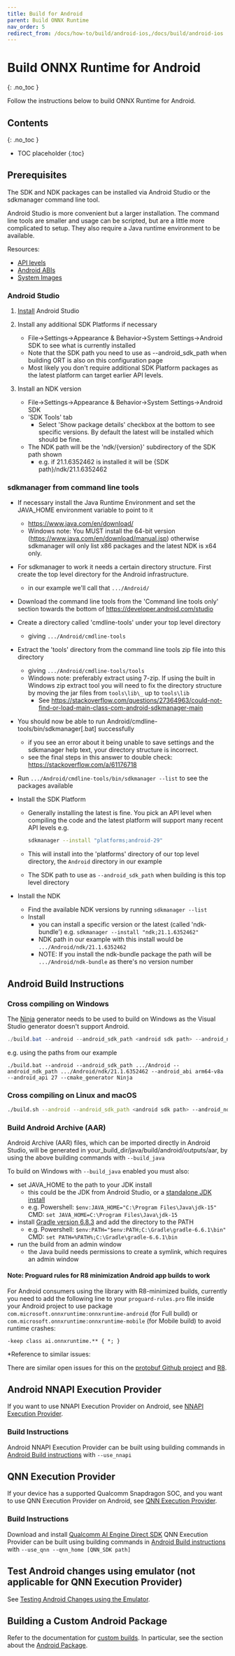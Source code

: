 ```yaml
---
title: Build for Android
parent: Build ONNX Runtime
nav_order: 5
redirect_from: /docs/how-to/build/android-ios,/docs/build/android-ios
---
```


# Build ONNX Runtime for Android
{: .no_toc }

Follow the instructions below to build ONNX Runtime for Android.

## Contents
{: .no_toc }

* TOC placeholder
{:toc}

## Prerequisites

The SDK and NDK packages can be installed via Android Studio or the sdkmanager command line tool.

Android Studio is more convenient but a larger installation.
The command line tools are smaller and usage can be scripted, but are  a little more complicated to setup. They also require a Java runtime environment to be available.

Resources:

* [API levels](https://developer.android.com/guide/topics/manifest/uses-sdk-element.html)
* [Android ABIs](https://developer.android.com/ndk/guides/abis)
* [System Images](https://developer.android.com/topic/generic-system-image)

### Android Studio

1. [Install](https://developer.android.com/studio) Android Studio

2. Install any additional SDK Platforms if necessary

   * File->Settings->Appearance & Behavior->System Settings->Android SDK to see what is currently installed
   * Note that the SDK path you need to use as --android_sdk_path when building ORT is also on this configuration page
   * Most likely you don't require additional SDK Platform packages as the latest platform can target earlier API levels.

3. Install an NDK version

   * File->Settings->Appearance & Behavior->System Settings->Android SDK
   * 'SDK Tools' tab
      * Select 'Show package details' checkbox at the bottom to see specific versions. By default the latest will be installed which should be fine.
   * The NDK path will be the 'ndk/{version}' subdirectory of the SDK path shown
      * e.g. if 21.1.6352462 is installed it will be {SDK path}/ndk/21.1.6352462

### sdkmanager from command line tools

* If necessary install the Java Runtime Environment and set the JAVA_HOME environment variable to point to it
  * https://www.java.com/en/download/
  * Windows note: You MUST install the 64-bit version (https://www.java.com/en/download/manual.jsp) otherwise sdkmanager will only list x86 packages and the latest NDK is x64 only.
* For sdkmanager to work it needs a certain directory structure. First create the top level directory for the Android infrastructure.
  * in our example we'll call that `.../Android/`
* Download the command line tools from the 'Command line tools only' section towards the bottom of https://developer.android.com/studio
* Create a directory called 'cmdline-tools' under your top level directory
  * giving `.../Android/cmdline-tools`
* Extract the 'tools' directory from the command line tools zip file into this directory
  * giving `.../Android/cmdline-tools/tools`
  * Windows note: preferably extract using 7-zip. If using the built in Windows zip extract tool you will need to fix the directory structure by moving the jar files from `tools\lib\_` up to `tools\lib`
    * See https://stackoverflow.com/questions/27364963/could-not-find-or-load-main-class-com-android-sdkmanager-main
* You should now be able to run Android/cmdline-tools/bin/sdkmanager[.bat] successfully
  * if you see an error about it being unable to save settings and the sdkmanager help text,
      your directory structure is incorrect.
  * see the final steps in this answer to double check: https://stackoverflow.com/a/61176718

* Run `.../Android/cmdline-tools/bin/sdkmanager --list` to see the packages available

* Install the SDK Platform
  * Generally installing the latest is fine. You pick an API level when compiling the code and the latest platform will support many recent API levels e.g.

    ```bash
    sdkmanager --install "platforms;android-29"
    ```

  * This will install into the 'platforms' directory of our top level directory, the `Android` directory in our example
  * The SDK path to use as `--android_sdk_path` when building is this top level directory

* Install the NDK
  * Find the available NDK versions by running `sdkmanager --list`
  * Install
    * you can install a specific version or the latest (called 'ndk-bundle') e.g. `sdkmanager --install "ndk;21.1.6352462"`
    * NDK path in our example with this install would be `.../Android/ndk/21.1.6352462`
    * NOTE: If you install the ndk-bundle package the path will be `.../Android/ndk-bundle` as there's no version number

## Android Build Instructions

### Cross compiling on Windows

The [Ninja](https://ninja-build.org/) generator needs to be used to build on Windows as the Visual Studio generator doesn't support Android.

```powershell
./build.bat --android --android_sdk_path <android sdk path> --android_ndk_path <android ndk path> --android_abi <android abi, e.g., arm64-v8a (default) or armeabi-v7a> --android_api <android api level, e.g., 27 (default)> --cmake_generator Ninja
```

e.g. using the paths from our example

```
./build.bat --android --android_sdk_path .../Android --android_ndk_path .../Android/ndk/21.1.6352462 --android_abi arm64-v8a --android_api 27 --cmake_generator Ninja
```

### Cross compiling on Linux and macOS

```bash
./build.sh --android --android_sdk_path <android sdk path> --android_ndk_path <android ndk path> --android_abi <android abi, e.g., arm64-v8a (default) or armeabi-v7a> --android_api <android api level, e.g., 27 (default)>
```

### Build Android Archive (AAR)

Android Archive (AAR) files, which can be imported directly in Android Studio, will be generated in your_build_dir/java/build/android/outputs/aar, by using the above building commands with `--build_java`

To build on Windows with `--build_java` enabled you must also:

* set JAVA_HOME to the path to your JDK install
  * this could be the JDK from Android Studio, or a [standalone JDK install](https://www.oracle.com/java/technologies/javase-downloads.html)
  * e.g. Powershell: `$env:JAVA_HOME="C:\Program Files\Java\jdk-15"` CMD: `set JAVA_HOME=C:\Program Files\Java\jdk-15`
* install [Gradle version 6.8.3](https://gradle.org/install/) and add the directory to the PATH
  * e.g. Powershell: `$env:PATH="$env:PATH;C:\Gradle\gradle-6.6.1\bin"` CMD: `set PATH=%PATH%;C:\Gradle\gradle-6.6.1\bin`
* run the build from an admin window
  * the Java build needs permissions to create a symlink, which requires an admin window

#### Note: Proguard rules for R8 minimization Android app builds to work

For Android consumers using the library with R8-minimized builds, currently you need to add the following line to your `proguard-rules.pro` file inside your Android project to use package `com.microsoft.onnxruntime:onnxruntime-android` (for Full build) or `com.microsoft.onnxruntime:onnxruntime-mobile` (for Mobile build)  to avoid runtime crashes:

```
-keep class ai.onnxruntime.** { *; }
```

*Reference to similar issues:

There are similar open issues for this on the [protobuf Github project](https://github.com/protocolbuffers/protobuf/issues/6463) and [R8](https://issuetracker.google.com/issues/144631039).

## Android NNAPI Execution Provider

If you want to use NNAPI Execution Provider on Android, see [NNAPI Execution Provider](../execution-providers/NNAPI-ExecutionProvider).

### Build Instructions

Android NNAPI Execution Provider can be built using building commands in [Android Build instructions](#android-build-instructions) with `--use_nnapi`

## QNN Execution Provider

If your device has a supported Qualcomm Snapdragon SOC, and you want to use QNN Execution Provider on Android, see [QNN Execution Provider](../execution-providers/QNN-ExecutionProvider).

### Build Instructions

Download and install [Qualcomm AI Engine Direct SDK](https://qpm.qualcomm.com/main/tools/details/qualcomm_ai_engine_direct)
QNN Execution Provider can be built using building commands in [Android Build instructions](#android-build-instructions) with `--use_qnn --qnn_home [QNN_SDK path]`

## Test Android changes using emulator (not applicable for QNN Execution Provider)

See [Testing Android Changes using the Emulator](https://github.com/microsoft/onnxruntime/blob/main/docs/Android_testing.md).

## Building a Custom Android Package

Refer to the documentation for [custom builds](./custom.md). In particular, see the section about the [Android Package](./custom.md#android).
